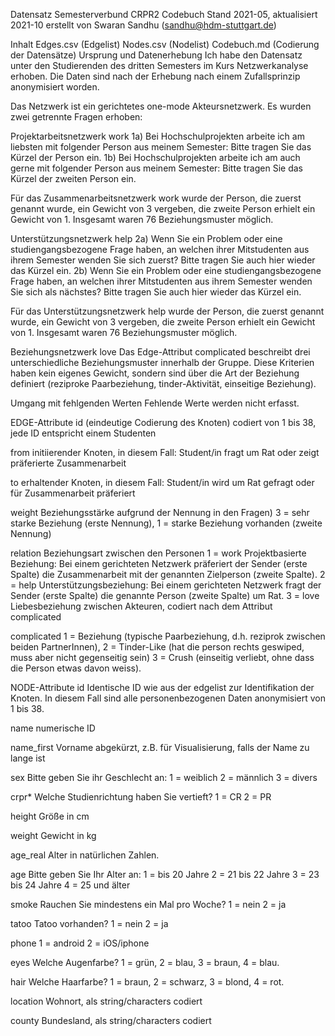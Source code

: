 Datensatz Semesterverbund CRPR2
Codebuch Stand 2021-05, aktualisiert 2021-10 erstellt von Swaran Sandhu (sandhu@hdm-stuttgart.de)

Inhalt
Edges.csv (Edgelist)
Nodes.csv (Nodelist)
Codebuch.md (Codierung der Datensätze)
Ursprung und Datenerhebung
Ich habe den Datensatz unter den Studierenden des dritten Semesters im Kurs Netzwerkanalyse erhoben. Die Daten sind nach der Erhebung nach einem Zufallsprinzip anonymisiert worden.

Das Netzwerk ist ein gerichtetes one-mode Akteursnetzwerk. Es wurden zwei getrennte Fragen erhoben:

Projektarbeitsnetzwerk work
1a) Bei Hochschulprojekten arbeite ich am liebsten mit folgender Person aus meinem Semester: Bitte tragen Sie das Kürzel der Person ein.
1b) Bei Hochschulprojekten arbeite ich am auch gerne mit folgender Person aus meinem Semester: Bitte tragen Sie das Kürzel der zweiten Person ein.

Für das Zusammenarbeitsnetzwerk work wurde der Person, die zuerst genannt wurde, ein Gewicht von 3 vergeben, die zweite Person erhielt ein Gewicht von 1. Insgesamt waren 76 Beziehungsmuster möglich.

Unterstützungsnetzwerk help
2a) Wenn Sie ein Problem oder eine studiengangsbezogene Frage haben, an welchen ihrer Mitstudenten aus ihrem Semester wenden Sie sich zuerst? Bitte tragen Sie auch hier wieder das Kürzel ein.
2b) Wenn Sie ein Problem oder eine studiengangsbezogene Frage haben, an welchen ihrer Mitstudenten aus ihrem Semester wenden Sie sich als nächstes? Bitte tragen Sie auch hier wieder das Kürzel ein.

Für das Unterstützungsnetzwerk help wurde der Person, die zuerst genannt wurde, ein Gewicht von 3 vergeben, die zweite Person erhielt ein Gewicht von 1. Insgesamt waren 76 Beziehungsmuster möglich.

Beziehungsnetzwerk love
Das Edge-Attribut complicated beschreibt drei unterschiedliche Beziehungsmuster innerhalb der Gruppe. Diese Kriterien haben kein eigenes Gewicht, sondern sind über die Art der Beziehung definiert (reziproke Paarbeziehung, tinder-Aktivität, einseitige Beziehung).

Umgang mit fehlgenden Werten Fehlende Werte werden nicht erfasst.

EDGE-Attribute
id
(eindeutige Codierung des Knoten)
codiert von 1 bis 38, jede ID entspricht einem Studenten

from initiierender Knoten, in diesem Fall: Student/in fragt um Rat oder zeigt präferierte Zusammenarbeit

to erhaltender Knoten, in diesem Fall: Student/in wird um Rat gefragt oder für Zusammenarbeit präferiert

weight
Beziehungsstärke aufgrund der Nennung in den Fragen)
3 = sehr starke Beziehung (erste Nennung),
1 = starke Beziehung vorhanden (zweite Nennung)

relation Beziehungsart zwischen den Personen
1 = work Projektbasierte Beziehung: Bei einem gerichteten Netzwerk präferiert der Sender (erste Spalte) die Zusammenarbeit mit der genannten Zielperson (zweite Spalte).
2 = help Unterstützungsbeziehung: Bei einem gerichteten Netzwerk fragt der Sender (erste Spalte) die genannte Person (zweite Spalte) um Rat.
3 = love Liebesbeziehung zwischen Akteuren, codiert nach dem Attribut complicated

complicated
1 = Beziehung (typische Paarbeziehung, d.h. reziprok zwischen beiden PartnerInnen),
2 = Tinder-Like (hat die person rechts geswiped, muss aber nicht gegenseitig sein)
3 = Crush (einseitig verliebt, ohne dass die Person etwas davon weiss).

NODE-Attribute
id
Identische ID wie aus der edgelist zur Identifikation der Knoten. In diesem Fall sind alle personenbezogenen Daten anonymisiert von 1 bis 38.

name numerische ID

name_first Vorname abgekürzt, z.B. für Visualisierung, falls der Name zu lange ist

sex
Bitte geben Sie ihr Geschlecht an:
1 = weiblich
2 = männlich
3 = divers

crpr*
Welche Studienrichtung haben Sie vertieft?
1 = CR
2 = PR

height
Größe in cm

weight
Gewicht in kg

age_real
Alter in natürlichen Zahlen.

age
Bitte geben Sie Ihr Alter an:
1 = bis 20 Jahre
2 = 21 bis 22 Jahre
3 = 23 bis 24 Jahre
4 = 25 und älter

smoke
Rauchen Sie mindestens ein Mal pro Woche?
1 = nein
2 = ja

tatoo
Tatoo vorhanden?
1 = nein
2 = ja

phone
1 = android
2 = iOS/iphone

eyes
Welche Augenfarbe?
1 = grün,
2 = blau,
3 = braun,
4 = blau.

hair
Welche Haarfarbe?
1 = braun,
2 = schwarz,
3 = blond,
4 = rot.

location Wohnort, als string/characters codiert

county
Bundesland, als string/characters codiert
